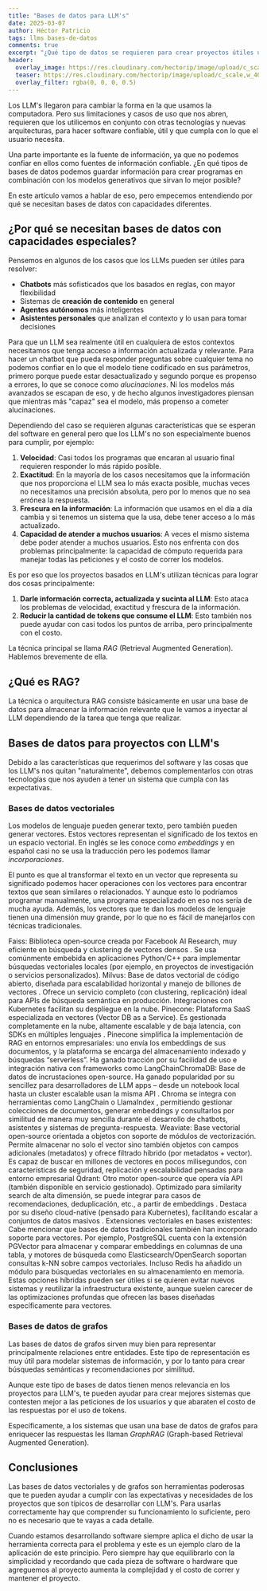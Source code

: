 ```yaml
---
title: "Bases de datos para LLM's"
date: 2025-03-07
author: Héctor Patricio
tags: llms bases-de-datos
comments: true
excerpt: "¿Qué tipo de datos se requieren para crear proyectos útiles usando LLM's? En este artículo lo veremos."
header:
  overlay_image: https://res.cloudinary.com/hectorip/image/upload/c_scale,w_1400/v1742691554/chen-zy-ccr9dAWi0hw-unsplash_omykun.jpg
  teaser: https://res.cloudinary.com/hectorip/image/upload/c_scale,w_400/v1742691554/chen-zy-ccr9dAWi0hw-unsplash_omykun.jpg
  overlay_filter: rgba(0, 0, 0, 0.5)
---
```


Los LLM's llegaron para cambiar la forma en la que usamos la computadora.
Pero sus limitaciones y casos de uso que nos abren, requieren que los
utilicemos en conjunto con otras tecnologías y nuevas arquitecturas, para
hacer software confiable, útil y que cumpla con lo que el usuario necesita.

Una parte importante es la fuente de información, ya que no podemos confiar en
ellos como fuentes de información confiable. ¿En qué tipos de bases de
datos podemos guardar información para crear programas en combinación con
los modelos generativos que sirvan lo mejor posible?

En este artículo vamos a hablar de eso, pero empecemos entendiendo por qué
se necesitan bases de datos con capacidades diferentes.

## ¿Por qué se necesitan bases de datos con capacidades especiales?

Pensemos en algunos de los casos que los LLMs pueden ser útiles para resolver:

- **Chatbots** más sofisticados que los basados en reglas, con mayor flexibilidad
- Sistemas de **creación de contenido** en general
- **Agentes autónomos** más inteligentes
- **Asistentes personales** que analizan el contexto y lo usan para tomar decisiones

Para que un LLM sea realmente útil en cualquiera de estos contextos
necesitamos que tenga acceso a información actualizada y relevante.
Para hacer un chatbot que pueda responder preguntas sobre cualquier tema
no podemos confiar en lo que el modelo tiene codificado en sus parámetros, primero
porque puede estar desactualizado y segundo porque es propenso a errores,
lo que se conoce como _alucinaciones_. Ni los modelos más avanzados se
escapan de eso, y de hecho algunos investigadores piensan que mientras
más "capaz" sea el modelo, más propenso a cometer alucinaciones.

Dependiendo del caso se requieren algunas características que se esperan del software
en general pero que los LLM's no son especialmente buenos para cumplir, por ejemplo:

1. **Velocidad**: Casi todos los programas que encaran al usuario final requieren responder lo
más rápido posible.
2. **Exactitud**: En la mayoría de los casos necesitamos que la información que nos proporciona
el LLM sea lo más exacta posible, muchas veces no necesitamos una precisión absoluta, pero por lo
menos que no sea errónea la respuesta.
3. **Frescura en la información**: La información que usamos en el día a día cambia y si tenemos
un sistema que la usa, debe tener acceso a lo más actualizado.
4. **Capacidad de atender a muchos usuarios**: A veces el mismo sistema debe poder atender
a muchos usuarios. Esto nos enfrenta con dos problemas principalmente: la capacidad de cómputo
requerida para manejar todas las peticiones y el costo de correr los modelos.

Es por eso que los proyectos basados en LLM's utilizan técnicas para lograr dos cosas principalmente:

1. **Darle información correcta, actualizada y sucinta al LLM**: Esto ataca los problemas de velocidad,
exactitud y frescura de la información.
2. **Reducir la cantidad de tokens que consume el LLM**: Esto también nos puede ayudar con casi
todos los puntos de arriba, pero principalmente con el costo.

La técnica principal se llama _RAG_ (Retrieval Augmented Generation). Hablemos brevemente de ella.

## ¿Qué es RAG?

La técnica o arquitectura RAG consiste básicamente en usar una base de datos para almacenar
la información relevante que le vamos a inyectar al LLM dependiendo de la tarea que
tenga que realizar.

## Bases de datos para proyectos con LLM's

Debido a las características que requerimos del software y las cosas que los LLM's
nos quitan "naturalmente", debemos complementarlos con otras tecnologías que nos
ayuden a tener un sistema que cumpla con las expectativas.

### Bases de datos vectoriales

Los modelos de lenguaje pueden generar texto, pero también pueden generar vectores. Estos vectores
representan el significado de los textos en un espacio vectorial. En inglés se les conoce como
_embeddings_ y en español casi no se usa la traducción pero les podemos llamar _incorporaciones_.

El punto es que al transformar el texto en un vector que representa su significado podemos
hacer operaciones con los vectores para encontrar textos que sean similares o relacionados.
Y aunque esto lo podríamos programar manualmente, una programa especializado en eso nos sería
de mucha ayuda. Además, los vectores que te dan los modelos de lenguaje tienen una dimensión
muy grande, por lo que no es fácil de manejarlos con técnicas tradicionales.


Faiss: Biblioteca open-source creada por Facebook AI Research, muy eficiente en búsqueda y clustering de vectores densos​
. Se usa comúnmente embebida en aplicaciones Python/C++ para implementar búsquedas vectoriales locales (por ejemplo, en proyectos de investigación o servicios personalizados).
Milvus: Base de datos vectorial de código abierto, diseñada para escalabilidad horizontal y manejo de billones de vectores​
. Ofrece un servicio completo (con clustering, replicación) ideal para APIs de búsqueda semántica en producción. Integraciones con Kubernetes facilitan su despliegue en la nube.
Pinecone: Plataforma SaaS especializada en vectores (Vector DB as a Service). Es gestionada completamente en la nube, altamente escalable y de baja latencia, con SDKs en múltiples lenguajes​
. Pinecone simplifica la implementación de RAG en entornos empresariales: uno envía los embeddings de sus documentos, y la plataforma se encarga del almacenamiento indexado y búsquedas “serverless”. Ha ganado tracción por su facilidad de uso e integración nativa con frameworks como LangChain​
ChromaDB: Base de datos de incrustaciones open-source. Ha ganado popularidad por su sencillez para desarrolladores de LLM apps – desde un notebook local hasta un cluster escalable usan la misma API​
. Chroma se integra con herramientas como LangChain o LlamaIndex​
, permitiendo gestionar colecciones de documentos, generar embeddings y consultarlos por similitud de manera muy sencilla durante el desarrollo de chatbots, asistentes y sistemas de pregunta-respuesta.
Weaviate: Base vectorial open-source orientada a objetos con soporte de módulos de vectorización. Permite almacenar no solo el vector sino también objetos con campos adicionales (metadatos) y ofrece filtrado híbrido (por metadatos + vector). Es capaz de buscar en millones de vectores en pocos milisegundos, con características de seguridad, replicación y escalabilidad pensadas para entorno empresarial​
Qdrant: Otro motor open-source que opera vía API (también disponible en servicio gestionado). Optimizado para similarity search de alta dimensión, se puede integrar para casos de recomendaciones, deduplicación, etc., a partir de embeddings​
. Destaca por su diseño cloud-native (pensado para Kubernetes), facilitando escalar a conjuntos de datos masivos​
.
Extensiones vectoriales en bases existentes: Cabe mencionar que bases de datos tradicionales también han incorporado soporte para vectores. Por ejemplo, PostgreSQL cuenta con la extensión PGVector para almacenar y comparar embeddings en columnas de una tabla, y motores de búsqueda como Elasticsearch/OpenSearch soportan consultas k-NN sobre campos vectoriales. Incluso Redis ha añadido un módulo para búsquedas vectoriales en su almacenamiento en memoria. Estas opciones híbridas pueden ser útiles si se quieren evitar nuevos sistemas y reutilizar la infraestructura existente, aunque suelen carecer de las optimizaciones profundas que ofrecen las bases diseñadas específicamente para vectores.

### Bases de datos de grafos

Las bases de datos de grafos sirven muy bien para representar principalmente
relaciones entre entidades. Este tipo de representación es muy útil para modelar
sistemas de información, y por lo tanto para crear búsquedas semánticas y
recomendaciones por similitud.

Aunque este tipo de bases de datos tienen menos relevancia en los proyectos para LLM's,
te pueden ayudar para crear mejores sistemas que contesten mejor a las peticiones de los
usuarios y que abaraten el costo de las respuestas por el uso de tokens.

Específicamente, a los sistemas que usan una base de datos de grafos para enriquecer
las respuestas les llaman _GraphRAG_ (Graph-based Retrieval Augmented Generation).

## Conclusiones

Las bases de datos vectoriales y de grafos son herramientas poderosas que
te pueden ayudar a cumplir con las expectativas y necesidades de los proyectos
que son típicos de desarrollar con LLM's. Para usarlas correctamente hay que
comprender su funcionamiento lo suficiente, pero no es necesario que te
vayas a cada detalle.

Cuando estamos desarrollando software siempre aplica el dicho de usar la herramienta
correcta para el problema y este es un ejemplo claro de la aplicación de este principio.
Pero siempre hay que equilibrarlo con la simplicidad y recordando que cada pieza de
software o hardware que agreguemos al proyecto aumenta la complejidad y el costo
de correr y mantener el proyecto.
